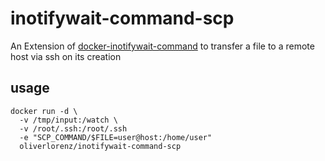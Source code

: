 # inotifywait-command-scp

An Extension of [docker-inotifywait-command](https://github.com/oliverlorenz/docker-inotifywait-command) to transfer a file to a remote host via ssh on its creation

## usage

```
docker run -d \
  -v /tmp/input:/watch \
  -v /root/.ssh:/root/.ssh
  -e "SCP_COMMAND/$FILE=user@host:/home/user"
  oliverlorenz/inotifywait-command-scp
```
